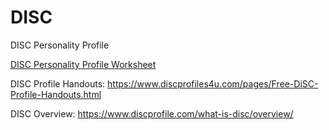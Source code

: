 # DISC
DISC Personality Profile

[DISC Personality Profile Worksheet](https://www.google.it/url?sa=t&rct=j&q=&esrc=s&source=web&cd=1&cad=rja&uact=8&ved=2ahUKEwintcm-tq_iAhWOzIUKHQCKB_IQFjAAegQIAxAC&url=https%3A%2F%2Fwww.ptdirect.com%2Ftraining-design%2Fexercise-behaviour-and-adherence%2Fpersonality-profile-and-behavioural-style-worksheets&usg=AOvVaw2X0cQ5I7F762KrRtv44LiD)

DISC Profile Handouts: https://www.discprofiles4u.com/pages/Free-DiSC-Profile-Handouts.html

DISC Overview: https://www.discprofile.com/what-is-disc/overview/
